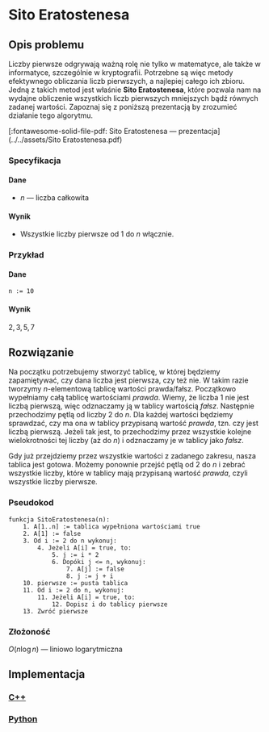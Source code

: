 # Sito Eratostenesa

## Opis problemu

Liczby pierwsze odgrywają ważną rolę nie tylko w matematyce, ale także w informatyce, szczególnie w kryptografii. Potrzebne są więc metody efektywnego obliczania liczb pierwszych, a najlepiej całego ich zbioru. Jedną z takich metod jest właśnie **Sito Eratostenesa**, które pozwala nam na wydajne obliczenie wszystkich liczb pierwszych mniejszych bądź równych zadanej wartości. Zapoznaj się z poniższą prezentacją by zrozumieć działanie tego algorytmu.

[:fontawesome-solid-file-pdf: Sito Eratostenesa — prezentacja](../../assets/Sito Eratostenesa.pdf)

### Specyfikacja

#### Dane

* $n$ — liczba całkowita

#### Wynik

* Wszystkie liczby pierwsze od $1$ do $n$ włącznie.

### Przykład

#### Dane

```
n := 10
```

#### Wynik

$2, 3, 5, 7$ 

## Rozwiązanie

Na początku potrzebujemy stworzyć tablicę, w której będziemy zapamiętywać, czy dana liczba jest pierwsza, czy też nie. W takim razie tworzymy $n$-elementową tablicę wartości prawda/fałsz. Początkowo wypełniamy całą tablicę wartościami *prawda*. Wiemy, że liczba $1$ nie jest liczbą pierwszą, więc odznaczamy ją w tablicy wartością *fałsz*. Następnie przechodzimy pętlą od liczby $2$ do $n$. Dla każdej wartości będziemy sprawdzać, czy ma ona w tablicy przypisaną wartość *prawda*, tzn. czy jest liczbą pierwszą. Jeżeli tak jest, to przechodzimy przez wszystkie kolejne wielokrotności tej liczby (aż do $n$) i odznaczamy je w tablicy jako *fałsz*.

Gdy już przejdziemy przez wszystkie wartości z zadanego zakresu, nasza tablica jest gotowa. Możemy ponownie przejść pętlą od $2$ do $n$ i zebrać wszystkie liczby, które w tablicy mają przypisaną wartość *prawda*, czyli wszystkie liczby pierwsze.

### Pseudokod

```
funkcja SitoEratostenesa(n):
    1. A[1..n] := tablica wypełniona wartościami true
    2. A[1] := false
    3. Od i := 2 do n wykonuj:
        4. Jeżeli A[i] = true, to:
            5. j := i * 2
            6. Dopóki j <= n, wykonuj:
                7. A[j] := false
                8. j := j + i
    10. pierwsze := pusta tablica
    11. Od i := 2 do n, wykonuj:
        11. Jeżeli A[i] = true, to:
            12. Dopisz i do tablicy pierwsze
    13. Zwróć pierwsze
```

### Złożoność

$O(n\log{n})$ — liniowo logarytmiczna

## Implementacja

### [C++](../../programming/c++/algorithms/integers/eratosthenes-sieve.md)

### [Python](../../programming/python/algorithms/integers/eratosthenes-sieve.md)

